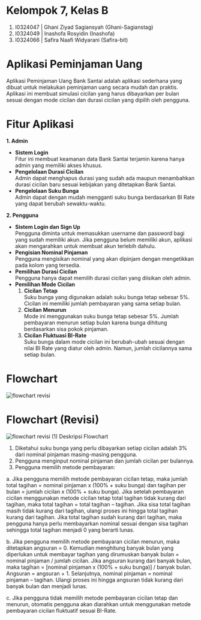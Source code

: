 # Kelompok 7, Kelas B
1. I0324047 | Ghani Ziyad Sagiansyah (Ghani-Sagianstag)
2. I0324049 | Inashofa Rosyidin (Inashofa)
3. I0324066 | Safira Naafi Widyarani (Safira-bit)

# Aplikasi Peminjaman Uang
Aplikasi Peminjaman Uang Bank Santai adalah aplikasi sederhana yang dibuat untuk melakukan peminjaman uang secara mudah dan praktis. Aplikasi ini membuat simulasi cicilan yang harus dibayarkan per bulan sesuai dengan mode cicilan dan durasi cicilan yang dipilih oleh pengguna.

# Fitur Aplikasi
 **1. Admin**  
- **Sistem Login**  
  Fitur ini membuat keamanan data Bank Santai terjamin karena hanya admin yang memiliki akses khusus.  
- **Pengelolaan Durasi Cicilan**  
  Admin dapat menghapus durasi yang sudah ada maupun menambahkan durasi cicilan baru sesuai kebijakan yang ditetapkan Bank Santai.  
- **Pengelolaan Suku Bunga**  
  Admin dapat dengan mudah mengganti suku bunga berdasarkan BI Rate yang dapat berubah sewaktu-waktu.

 **2. Pengguna**  
- **Sistem Login dan Sign Up**  
  Pengguna diminta untuk memasukkan username dan password bagi yang sudah memiliki akun. Jika pengguna belum memiliki akun, aplikasi akan mengarahkan untuk membuat akun terlebih dahulu.  
- **Pengisian Nominal Pinjaman**  
  Pengguna mengisikan nominal yang akan dipinjam dengan mengetikkan pada kolom yang tersedia.  
- **Pemilihan Durasi Cicilan**  
  Pengguna hanya dapat memilih durasi cicilan yang diisikan oleh admin.  
- **Pemilihan Mode Cicilan**  
  1. **Cicilan Tetap**  
     Suku bunga yang digunakan adalah suku bunga tetap sebesar 5%. Cicilan ini memiliki jumlah pembayaran yang sama setiap bulan.  
  2. **Cicilan Menurun**  
     Mode ini menggunakan suku bunga tetap sebesar 5%. Jumlah pembayaran menurun setiap bulan karena bunga dihitung berdasarkan sisa pokok pinjaman.  
  3. **Cicilan Fluktuasi BI-Rate**  
     Suku bunga dalam mode cicilan ini berubah-ubah sesuai dengan nilai BI Rate yang diatur oleh admin. Namun, jumlah cicilannya sama setiap bulan.

# Flowchart
![flowchart revisi](https://github.com/user-attachments/assets/ea231f45-94e6-430a-bb7f-3e0ec9b9a33e)

# Flowchart (Revisi)
![flowchart revisi (1)](https://github.com/user-attachments/assets/d3651077-5d75-414b-90e6-a37caf5aac2c) 
Deskripsi Flowchart
1.	Diketahui suku bunga yang perlu dibayarkan setiap cicilan adalah 3% dari nominal pinjaman masing-masing pengguna.
2.	Pengguna menginput nominal pinjaman dan jumlah cicilan per bulannya.
3.	Pengguna memilih metode pembayaran:

a.	Jika pengguna memilih metode pembayaran cicilan tetap, maka jumlah total tagihan = nominal pinjaman x (100% + suku bunga) dan tagihan per bulan = jumlah cicilan x (100% + suku bunga). Jika setelah pembayaran cicilan menggunakan metode cicilan tetap total tagihan tidak kurang dari tagihan, maka total tagihan = total tagihan – tagihan. Jika sisa total tagihan masih tidak kurang dari tagihan, ulangi proses ini hingga total tagihan kurang dari tagihan. Jika total tagihan sudah kurang dari tagihan, maka pengguna hanya perlu membayarkan nominal sesuai dengan sisa tagihan sehingga total tagihan menjadi 0 yang berarti lunas.

b.	Jika pengguna memilih metode pembayaran cicilan menurun, maka ditetapkan angsuran = 0. Kemudian menghitung banyak bulan yang diperlukan untuk membayar tagihan yang dirumuskan banyak bulan = nominal pinjaman / jumlah cicilan. Jika angsuran kurang dari banyak bulan, maka tagihan = [nominal pinjaman x (100% + suku bunga)] / banyak bulan. Angsuran = angsuran + 1. Selanjutnya, nominal pinjaman = nominal pinjaman – tagihan. Ulangi proses ini hingga angsuran tidak kurang dari banyak bulan dan menjadi lunas.

c.	Jika pengguna tidak memilih metode pembayaran cicilan tetap dan menurun, otomatis pengguna akan diarahkan untuk menggunakan metode pembayaran cicilan fluktuatif sesuai BI-Rate. 

 
